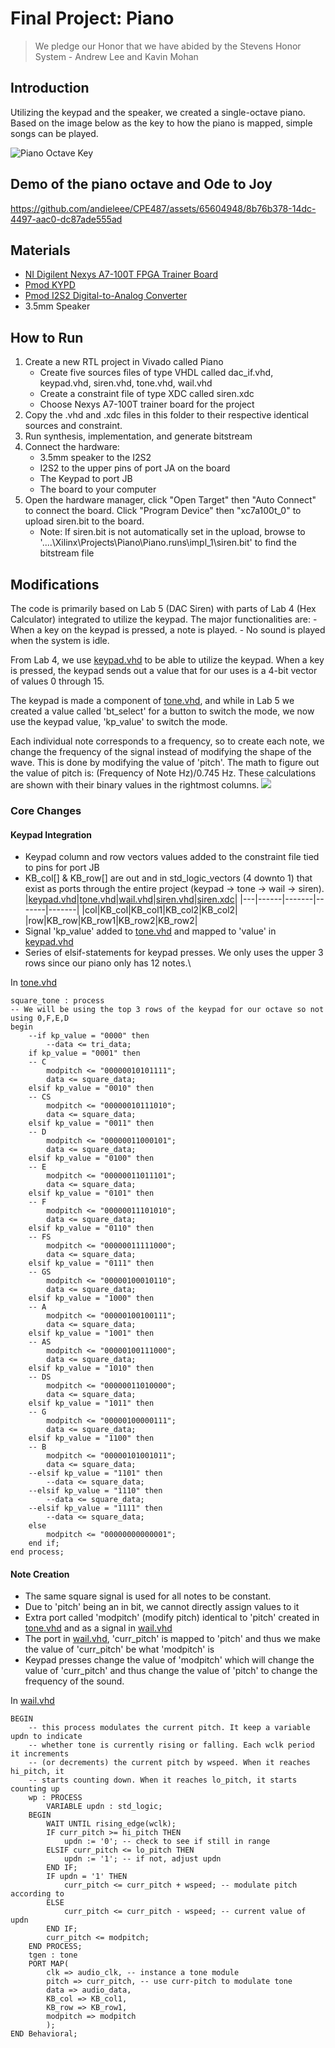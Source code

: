 # Final Project: Piano

> We pledge our Honor that we have abided by the Stevens Honor System - Andrew Lee and Kavin Mohan

## Introduction

Utilizing the keypad and the speaker, we created a single-octave piano. Based on the image below as the key to how the piano is mapped, simple songs can be played.

![Piano Octave Key](https://github.com/andieleee/CPE487/assets/65604948/6bde9756-8956-40f3-8657-b59192900fb0)

## Demo of the piano octave and Ode to Joy

https://github.com/andieleee/CPE487/assets/65604948/8b76b378-14dc-4497-aac0-dc87ade555ad

## Materials

* [NI Digilent Nexys A7-100T FPGA Trainer Board](https://digilent.com/shop/nexys-a7-fpga-trainer-board-recommended-for-ece-curriculum)
* [Pmod KYPD](https://digilent.com/shop/pmod-kypd-16-button-keypad)
* [Pmod I2S2 Digital-to-Analog Converter](https://digilent.com/shop/pmod-i2s2-stereo-audio-input-and-output)
* 3.5mm Speaker

## How to Run
1. Create a new RTL project in Vivado called Piano
    - Create five sources files of type VHDL called dac_if.vhd, keypad.vhd, siren.vhd, tone.vhd, wail.vhd
    - Create a constraint file of type XDC called siren.xdc
    - Choose Nexys A7-100T trainer board for the project
2. Copy the .vhd and .xdc files in this folder to their respective identical sources and constraint.
3. Run synthesis, implementation, and generate bitstream
4. Connect the hardware:
   - 3.5mm speaker to the I2S2
   - I2S2 to the upper pins of port JA on the board
   - The Keypad to port JB
   - The board to your computer
5. Open the hardware manager, click "Open Target" then "Auto Connect" to connect the board. Click "Program Device" then "xc7a100t_0" to upload siren.bit to the board.
   - Note: If siren.bit is not automatically set in the upload, browse to '....\Xilinx\Projects\Piano\Piano.runs\impl_1\siren.bit' to find the bitstream file

## Modifications

The code is primarily based on Lab 5 (DAC Siren) with parts of Lab 4 (Hex Calculator) integrated to utilize the keypad. The major functionalities are:
    - When a key on the keypad is pressed, a note is played.
    - No sound is played when the system is idle.

From Lab 4, we use [keypad.vhd](https://github.com/andieleee/CPE487/blob/main/FinalProject/keypad.vhd) to be able to utilize the keypad. When a key is pressed, the keypad sends out a value that for our uses is a 4-bit vector of values 0 through 15.

The keypad is made a component of [tone.vhd](https://github.com/andieleee/CPE487/blob/main/FinalProject/tone.vhd), and while in Lab 5 we created a value called 'bt_select' for a button to switch the mode, we now use the keypad value, 'kp_value' to switch the mode. 

Each individual note corresponds to a frequency, so to create each note, we change the frequency of the signal instead of modifying the shape of the wave. This is done by modifying the value of 'pitch'.
The math to figure out the value of pitch is: (Frequency of Note Hz)/0.745 Hz. These calculations are shown with their binary values in the rightmost columns.
![](https://cdn.discordapp.com/attachments/1068296443279978527/1232377032957231174/image.png?ex=6633c80d&is=6632768d&hm=4bd57339fdb490623bb5a26000d38313aa3e15aadb5506c8ef526f8c44cfb2ca&)

### Core Changes
#### Keypad Integration
- Keypad column and row vectors values added to the constraint file tied to pins for port JB
- KB_col[] & KB_row[] are out and in std_logic_vectors (4 downto 1) that exist as ports through the entire project (keypad -> tone -> wail -> siren).
  |[keypad.vhd](https://github.com/andieleee/CPE487/blob/main/FinalProject/keypad.vhd)|[tone.vhd](https://github.com/andieleee/CPE487/blob/main/FinalProject/tone.vhd)|[wail.vhd](https://github.com/andieleee/CPE487/blob/main/FinalProject/wail.vhd)|[siren.vhd](https://github.com/andieleee/CPE487/blob/main/FinalProject/siren.vhd)|[siren.xdc](https://github.com/andieleee/CPE487/blob/main/FinalProject/siren.xdc)|
  |---|------|-------|-------|-------|
  |col|KB_col|KB_col1|KB_col2|KB_col2|
  |row|KB_row|KB_row1|KB_row2|KB_row2|
- Signal 'kp_value' added to [tone.vhd](https://github.com/andieleee/CPE487/blob/main/FinalProject/tone.vhd) and mapped to 'value' in [keypad.vhd](https://github.com/andieleee/CPE487/blob/main/FinalProject/keypad.vhd)
- Series of elsif-statements for keypad presses. We only uses the upper 3 rows since our piano only has 12 notes.\

In [tone.vhd](https://github.com/andieleee/CPE487/blob/main/FinalProject/tone.vhd)
```
square_tone : process
-- We will be using the top 3 rows of the keypad for our octave so not using 0,F,E,D
begin
    --if kp_value = "0000" then
        --data <= tri_data;
    if kp_value = "0001" then
    -- C
        modpitch <= "00000010101111";
        data <= square_data;
    elsif kp_value = "0010" then
    -- CS
        modpitch <= "00000010111010";
        data <= square_data;
    elsif kp_value = "0011" then
    -- D
        modpitch <= "00000011000101";
        data <= square_data;
    elsif kp_value = "0100" then
    -- E
        modpitch <= "00000011011101";
        data <= square_data;
    elsif kp_value = "0101" then
    -- F
        modpitch <= "00000011101010";
        data <= square_data;
    elsif kp_value = "0110" then
    -- FS
        modpitch <= "00000011111000";    
        data <= square_data;
    elsif kp_value = "0111" then
    -- GS    
        modpitch <= "00000100010110";
        data <= square_data;
    elsif kp_value = "1000" then
    -- A    
        modpitch <= "00000100100111";
        data <= square_data;
    elsif kp_value = "1001" then
    -- AS    
        modpitch <= "00000100111000";
        data <= square_data;
    elsif kp_value = "1010" then
    -- DS    
        modpitch <= "00000011010000";
        data <= square_data;
    elsif kp_value = "1011" then
    -- G    
        modpitch <= "00000100000111";
        data <= square_data;
    elsif kp_value = "1100" then
    -- B    
        modpitch <= "00000101001011";
        data <= square_data;
    --elsif kp_value = "1101" then
        --data <= square_data;
    --elsif kp_value = "1110" then
        --data <= square_data;
    --elsif kp_value = "1111" then
        --data <= square_data;
    else
        modpitch <= "00000000000001";    
    end if;
end process;
```

#### Note Creation
- The same square signal is used for all notes to be constant.
- Due to 'pitch' being an in bit, we cannot directly assign values to it
- Extra port called 'modpitch' (modify pitch) identical to 'pitch' created in [tone.vhd](https://github.com/andieleee/CPE487/blob/main/FinalProject/tone.vhd) and as a signal in [wail.vhd](https://github.com/andieleee/CPE487/blob/main/FinalProject/wail.vhd)
- The port in [wail.vhd](https://github.com/andieleee/CPE487/blob/main/FinalProject/wail.vhd), 'curr_pitch' is mapped to 'pitch' and thus we make the value of 'curr_pitch' be what 'modpitch' is
- Keypad presses change the value of 'modpitch' which will change the value of 'curr_pitch' and thus change the value of 'pitch' to change the frequency of the sound.

In [wail.vhd](https://github.com/andieleee/CPE487/blob/main/FinalProject/wail.vhd)
```
BEGIN
	-- this process modulates the current pitch. It keep a variable updn to indicate
	-- whether tone is currently rising or falling. Each wclk period it increments
	-- (or decrements) the current pitch by wspeed. When it reaches hi_pitch, it
	-- starts counting down. When it reaches lo_pitch, it starts counting up
	wp : PROCESS
		VARIABLE updn : std_logic;
	BEGIN
		WAIT UNTIL rising_edge(wclk);
		IF curr_pitch >= hi_pitch THEN
			updn := '0'; -- check to see if still in range
		ELSIF curr_pitch <= lo_pitch THEN
			updn := '1'; -- if not, adjust updn
		END IF;
		IF updn = '1' THEN
			curr_pitch <= curr_pitch + wspeed; -- modulate pitch according to
		ELSE
			curr_pitch <= curr_pitch - wspeed; -- current value of updn
		END IF;
		curr_pitch <= modpitch;
	END PROCESS;
	tgen : tone
	PORT MAP(
		clk => audio_clk, -- instance a tone module
		pitch => curr_pitch, -- use curr-pitch to modulate tone
		data => audio_data,
		KB_col => KB_col1,
		KB_row => KB_row1,
		modpitch => modpitch
		);
END Behavioral;
```
